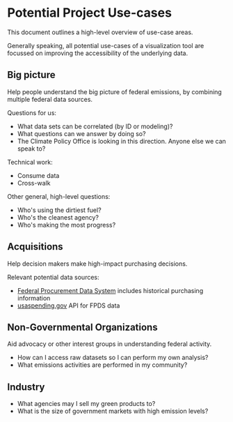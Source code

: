 # Potential Project Use-cases

This document outlines a high-level overview of use-case areas.

Generally speaking, all potential use-cases of a visualization tool are focussed on improving the accessibility of the underlying data.

## Big picture

Help people understand the big picture of federal emissions, by combining multiple federal data sources.

Questions for us:

- What data sets can be correlated (by ID or modeling)?
- What questions can we answer by doing so?
- The Climate Policy Office is looking in this direction. Anyone else we can speak to?

Technical work:

- Consume data
- Cross-walk

Other general, high-level questions:

- Who's using the dirtiest fuel?
- Who's the cleanest agency?
- Who's making the most progress?

## Acquisitions

Help decision makers make high-impact purchasing decisions.

Relevant potential data sources:

- [Federal Procurement Data System](./data-inventory.md#federal-procurement-data-system) includes historical purchasing information
- [usaspending.gov](./data-inventory.md#usaspending.gov) API for FPDS data

## Non-Governmental Organizations

Aid advocacy or other interest groups in understanding federal activity.

- How can I access raw datasets so I can perform my own analysis?
- What emissions activities are performed in my community?

## Industry

- What agencies may I sell my green products to?
- What is the size of government markets with high emission levels?
